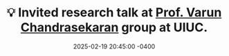 ---
title: 💡 Invited research talk at <a href='https://chandrasekaran-group.github.io/'>Prof. Varun Chandrasekaran</a> group at UIUC.
date: 2025-02-19 20:45:00 -0400
---